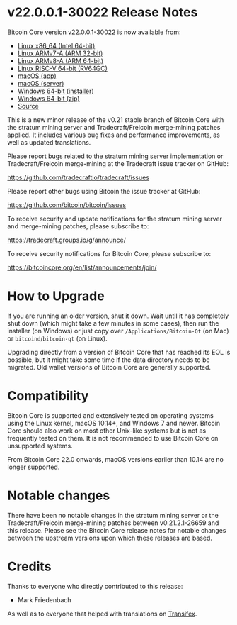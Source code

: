 v22.0.0.1-30022 Release Notes
=============================

Bitcoin Core version v22.0.0.1-30022 is now available from:

  * [Linux x86_64 (Intel 64-bit)](https://s3.amazonaws.com/in.freico.stable/bitcoin-v22.0.0.1-30022-x86_64-linux-gnu.tar.gz)
  * [Linux ARMv7-A (ARM 32-bit)](https://s3.amazonaws.com/in.freico.stable/bitcoin-v22.0.0.1-30022-arm-linux-gnueabihf.tar.gz)
  * [Linux ARMv8-A (ARM 64-bit)](https://s3.amazonaws.com/in.freico.stable/bitcoin-v22.0.0.1-30022-aarch64-linux-gnu.tar.gz)
  * [Linux RISC-V 64-bit (RV64GC)](https://s3.amazonaws.com/in.freico.stable/bitcoin-v22.0.0.1-30022-riscv64-linux-gnu.tar.gz)
  * [macOS (app)](https://s3.amazonaws.com/in.freico.stable/bitcoin-v22.0.0.1-30022-osx.dmg)
  * [macOS (server)](https://s3.amazonaws.com/in.freico.stable/bitcoin-v22.0.0.1-30022-osx64.tar.gz)
  * [Windows 64-bit (installer)](https://s3.amazonaws.com/in.freico.stable/bitcoin-v22.0.0.1-30022-win64-setup.exe)
  * [Windows 64-bit (zip)](https://s3.amazonaws.com/in.freico.stable/bitcoin-v22.0.0.1-30022-win64.zip)
  * [Source](https://github.com/tradecraftio/tradecraft/archive/bitcoin-v22.0.0.1-30022.zip)

This is a new minor release of the v0.21 stable branch of Bitcoin Core with the
stratum mining server and Tradecraft/Freicoin merge-mining patches applied.  It
includes various bug fixes and performance improvements, as well as updated
translations.

Please report bugs related to the stratum mining server implementation or
Tradecraft/Freicoin merge-mining at the Tradecraft issue tracker on GitHub:

  <https://github.com/tradecraftio/tradecraft/issues>

Please report other bugs using Bitcoin the issue tracker at GitHub:

  <https://github.com/bitcoin/bitcoin/issues>

To receive security and update notifications for the stratum mining server and
merge-mining patches, please subscribe to:

  <https://tradecraft.groups.io/g/announce/>

To receive security notifications for Bitcoin Core, please subscribe to:

  <https://bitcoincore.org/en/list/announcements/join/>

How to Upgrade
==============

If you are running an older version, shut it down.  Wait until it has completely
shut down (which might take a few minutes in some cases), then run the installer
(on Windows) or just copy over `/Applications/Bitcoin-Qt` (on Mac) or
`bitcoind`/`bitcoin-qt` (on Linux).

Upgrading directly from a version of Bitcoin Core that has reached its EOL is
possible, but it might take some time if the data directory needs to be
migrated.  Old wallet versions of Bitcoin Core are generally supported.

Compatibility
=============

Bitcoin Core is supported and extensively tested on operating systems using the
Linux kernel, macOS 10.14+, and Windows 7 and newer.  Bitcoin Core should also
work on most other Unix-like systems but is not as frequently tested on them.
It is not recommended to use Bitcoin Core on unsupported systems.

From Bitcoin Core 22.0 onwards, macOS versions earlier than 10.14 are no longer
supported.

Notable changes
===============

There have been no notable changes in the stratum mining server or the
Tradecraft/Freicoin merge-mining patches between v0.21.2.1-26659 and this
release.  Please see the Bitcoin Core release notes for notable changes between
the upstream versions upon which these releases are based.

Credits
=======

Thanks to everyone who directly contributed to this release:

- Mark Friedenbach

As well as to everyone that helped with translations on
[Transifex](https://www.transifex.com/tradecraft/freicoin-1/).
